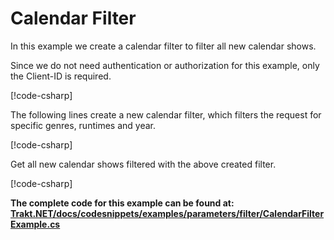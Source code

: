 # Calendar Filter

In this example we create a calendar filter to filter all new calendar shows.

Since we do not need authentication or authorization for this example, only the Client-ID is required.

[!code-csharp[](../../../codesnippets/examples/parameters/filter/CalendarFilterExample.cs#L16-L19)]

The following lines create a new calendar filter, which filters the request for specific genres, runtimes and year.

[!code-csharp[](../../../codesnippets/examples/parameters/filter/CalendarFilterExample.cs#L21-L33)]

Get all new calendar shows filtered with the above created filter.

[!code-csharp[](../../../codesnippets/examples/parameters/filter/CalendarFilterExample.cs#L37-L47)]

__The complete code for this example can be found at: [Trakt.NET/docs/codesnippets/examples/parameters/filter/CalendarFilterExample.cs](https://github.com/henrikfroehling/Trakt.NET/tree/release-1.4.0/docs/codesnippets/examples/parameters/filter/CalendarFilterExample.cs)__
